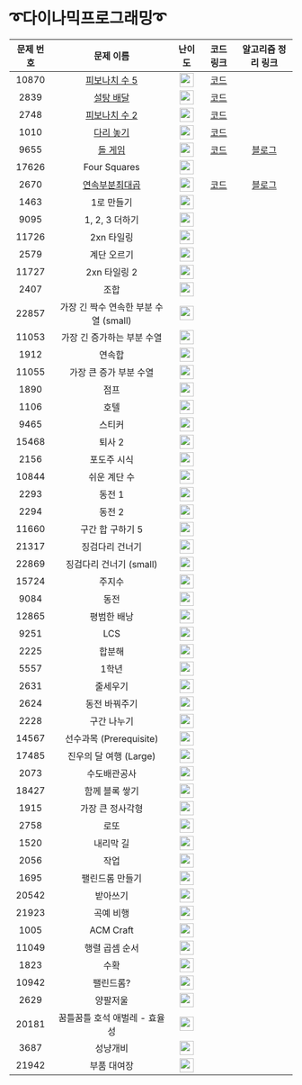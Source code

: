 # ➰다이나믹프로그래밍➰

문제 번호 | 문제 이름 | 난이도 | 코드 링크 | 알고리즘 정리 링크
:---:|:---:|:---:|:---:|:---:|
10870 | [피보나치 수 5](https://www.acmicpc.net/problem/10870) | <img height="25px" width="25px" src="https://static.solved.ac/tier_small/4.svg"/> | [코드](https://github.com/ap3334/baekjoon/blob/main/%EB%8B%A4%EC%9D%B4%EB%82%98%EB%AF%B9%ED%94%84%EB%A1%9C%EA%B7%B8%EB%9E%98%EB%B0%8D/10870.cpp)
2839 | [설탕 배달](https://www.acmicpc.net/problem/2839) | <img height="25px" width="25px" src="https://static.solved.ac/tier_small/5.svg"/> | [코드](https://github.com/ap3334/baekjoon/blob/main/%EB%8B%A4%EC%9D%B4%EB%82%98%EB%AF%B9%ED%94%84%EB%A1%9C%EA%B7%B8%EB%9E%98%EB%B0%8D/2839.cpp)
2748 | [피보나치 수 2](https://www.acmicpc.net/problem/2748) | <img height="25px" width="25px" src="https://static.solved.ac/tier_small/5.svg"/> | [코드](https://github.com/ap3334/baekjoon/blob/main/%EB%8B%A4%EC%9D%B4%EB%82%98%EB%AF%B9%ED%94%84%EB%A1%9C%EA%B7%B8%EB%9E%98%EB%B0%8D/2748.cpp)
1010 | [다리 놓기](https://www.acmicpc.net/problem/1010) | <img height="25px" width="25px" src="https://static.solved.ac/tier_small/6.svg"/> | [코드](https://github.com/ap3334/baekjoon/blob/main/%EB%8B%A4%EC%9D%B4%EB%82%98%EB%AF%B9%ED%94%84%EB%A1%9C%EA%B7%B8%EB%9E%98%EB%B0%8D/1010.cpp)
9655 | [돌 게임](https://www.acmicpc.net/problem/9655) | <img height="25px" width="25px" src="https://static.solved.ac/tier_small/6.svg"/> | [코드](https://github.com/ap3334/baekjoon/blob/main/%EB%8B%A4%EC%9D%B4%EB%82%98%EB%AF%B9%ED%94%84%EB%A1%9C%EA%B7%B8%EB%9E%98%EB%B0%8D/9655.cpp) | [블로그](https://velog.io/@ap3334/%EB%B0%B1%EC%A4%80-C-9655.-%EB%8F%8C-%EA%B2%8C%EC%9E%84)
17626 | Four Squares | <img height="25px" width="25px" src="https://static.solved.ac/tier_small/7.svg"/> |
2670 | [연속부분최대곱](https://www.acmicpc.net/problem/2670) |<img height="25px" width="25px" src="https://static.solved.ac/tier_small/7.svg"/> | [코드](https://github.com/ap3334/baekjoon/blob/main/%EB%8B%A4%EC%9D%B4%EB%82%98%EB%AF%B9%ED%94%84%EB%A1%9C%EA%B7%B8%EB%9E%98%EB%B0%8D/2670.cpp) | [블로그](https://velog.io/@ap3334/%EB%B0%B1%EC%A4%80-C-2670.-%EC%97%B0%EC%86%8D%EB%B6%80%EB%B6%84%EC%B5%9C%EB%8C%80%EA%B3%B1)
1463 | 1로 만들기 | <img height="25px" width="25px" src="https://static.solved.ac/tier_small/8.svg"/>|
9095 | 1, 2, 3 더하기 | <img height="25px" width="25px" src="https://static.solved.ac/tier_small/8.svg"/> |
11726 | 2xn 타일링 | <img height="25px" width="25px" src="https://static.solved.ac/tier_small/8.svg"/>|
2579 | 계단 오르기 | <img height="25px" width="25px" src="https://static.solved.ac/tier_small/8.svg"/>|
11727 | 2xn 타일링 2 |<img height="25px" width="25px" src="https://static.solved.ac/tier_small/8.svg"/> |
2407 | 조합 | <img height="25px" width="25px" src="https://static.solved.ac/tier_small/8.svg"/> |
22857 | 가장 긴 짝수 연속한 부분 수열 (small) | <img height="25px" width="25px" src="https://static.solved.ac/tier_small/8.svg"/> |
11053 | 가장 긴 증가하는 부분 수열 | <img height="25px" width="25px" src="https://static.solved.ac/tier_small/9.svg"/> |
1912 | 연속합 |<img height="25px" width="25px" src="https://static.solved.ac/tier_small/9.svg"/> |
11055 | 가장 큰 증가 부분 수열 | <img height="25px" width="25px" src="https://static.solved.ac/tier_small/9.svg"/> |
1890 | 점프 | <img height="25px" width="25px" src="https://static.solved.ac/tier_small/9.svg"/> |
1106 | 호텔 |<img height="25px" width="25px" src="https://static.solved.ac/tier_small/9.svg"/> |
9465 | 스티커 | <img height="25px" width="25px" src="https://static.solved.ac/tier_small/10.svg"/> |
15468 | 퇴사 2 | <img height="25px" width="25px" src="https://static.solved.ac/tier_small/10.svg"/> |
2156 | 포도주 시식 | <img height="25px" width="25px" src="https://static.solved.ac/tier_small/10.svg"/> |
10844 | 쉬운 계단 수 | <img height="25px" width="25px" src="https://static.solved.ac/tier_small/10.svg"/> |
2293 | 동전 1 | <img height="25px" width="25px" src="https://static.solved.ac/tier_small/10.svg"/> |
2294 | 동전 2 | <img height="25px" width="25px" src="https://static.solved.ac/tier_small/10.svg"/> |
11660 | 구간 합 구하기 5 | <img height="25px" width="25px" src="https://static.solved.ac/tier_small/10.svg"/> |
21317 | 징검다리 건너기 | <img height="25px" width="25px" src="https://static.solved.ac/tier_small/10.svg"/> |
22869 | 징검다리 건너기 (small) |<img height="25px" width="25px" src="https://static.solved.ac/tier_small/10.svg"/> |
15724 | 주지수 | <img height="25px" width="25px" src="https://static.solved.ac/tier_small/10.svg"/> |
9084 | 동전 | <img height="25px" width="25px" src="https://static.solved.ac/tier_small/11.svg"/> | 
12865 | 평범한 배낭 | <img height="25px" width="25px" src="https://static.solved.ac/tier_small/11.svg"/> | 
9251 | LCS | <img height="25px" width="25px" src="https://static.solved.ac/tier_small/11.svg"/> | 
2225 | 합분해 | <img height="25px" width="25px" src="https://static.solved.ac/tier_small/11.svg"/> | 
5557 | 1학년 | <img height="25px" width="25px" src="https://static.solved.ac/tier_small/11.svg"/> | 
2631 | 줄세우기 | <img height="25px" width="25px" src="https://static.solved.ac/tier_small/11.svg"/> | 
2624 | 동전 바꿔주기 | <img height="25px" width="25px" src="https://static.solved.ac/tier_small/11.svg"/> | 
2228 | 구간 나누기 | <img height="25px" width="25px" src="https://static.solved.ac/tier_small/11.svg"/> | 
14567 | 선수과목 (Prerequisite) | <img height="25px" width="25px" src="https://static.solved.ac/tier_small/11.svg"/> | 
17485 | 진우의 달 여행 (Large) | <img height="25px" width="25px" src="https://static.solved.ac/tier_small/11.svg"/> | 
2073 | 수도배관공사 | <img height="25px" width="25px" src="https://static.solved.ac/tier_small/11.svg"/> | 
18427 | 함께 블록 쌓기 | <img height="25px" width="25px" src="https://static.solved.ac/tier_small/12.svg"/> | 
1915 | 가장 큰 정사각형 | <img height="25px" width="25px" src="https://static.solved.ac/tier_small/12.svg"/> |
2758 | 로또 | <img height="25px" width="25px" src="https://static.solved.ac/tier_small/12.svg"/> |
1520 | 내리막 길 | <img height="25px" width="25px" src="https://static.solved.ac/tier_small/12.svg"/> |
2056 | 작업 | <img height="25px" width="25px" src="https://static.solved.ac/tier_small/12.svg"/> |
1695 | 팰린드롬 만들기 | <img height="25px" width="25px" src="https://static.solved.ac/tier_small/12.svg"/> |
20542 | 받아쓰기 | <img height="25px" width="25px" src="https://static.solved.ac/tier_small/12.svg"/> |
21923 | 곡예 비행 | <img height="25px" width="25px" src="https://static.solved.ac/tier_small/12.svg"/> |
1005 | ACM Craft | <img height="25px" width="25px" src="https://static.solved.ac/tier_small/13.svg"/> |
11049 | 행렬 곱셈 순서| <img height="25px" width="25px" src="https://static.solved.ac/tier_small/13.svg"/> |
1823 | 수확| <img height="25px" width="25px" src="https://static.solved.ac/tier_small/13.svg"/> |
10942 | 팰린드롬?| <img height="25px" width="25px" src="https://static.solved.ac/tier_small/13.svg"/> |
2629 | 양팔저울| <img height="25px" width="25px" src="https://static.solved.ac/tier_small/14.svg"/> |
20181 | 꿈틀꿈틀 호석 애벌레 - 효율성| <img height="25px" width="25px" src="https://static.solved.ac/tier_small/14.svg"/> |
3687 | 성냥개비| <img height="25px" width="25px" src="https://static.solved.ac/tier_small/14.svg"/> |
21942 | 부품 대여장| <img height="25px" width="25px" src="https://static.solved.ac/tier_small/14.svg"/> |
